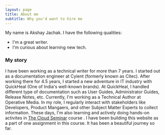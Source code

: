 ```yaml
---
layout: page
title: About me
subtitle: Why you'd want to hire me
---
```


My name is Akshay Jachak. I have the following qualities:

- I'm a great writer.
- I'm curious about learning new tech.

### My story
I have been working as a technical writer for more than 7 years. I started out as a documentation engineer at Cyient (formerly known as Citec). After working there for 4.5 years, I started a new adventure in IT industry with QuickHeal (One of India's well-known brands). At QuickHeal, I handled different type of documentation such as User Guides, Administrator Guides, Release Notes, etc. Currently, I'm working as a Technical Author at Operative Media. In my role, I regularly interact with stakeholders like Developers, Product Mangaers, and other Subject Matter Experts to collect information. These days, I'm also learning and actively doing hands-on activites in [The Cloud Seminar](https://thecloudseminar.com/) course . I have been building this website as a part of one assignment in this course. It has been a beautiful journey so far.

